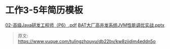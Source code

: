 # 工作3-5年简历模板

[02-高级Java研发工程师（P6）.pdf](https://www.yuque.com/attachments/yuque/0/2023/pdf/34624608/1693816537452-56356409-a248-4dd2-bf34-ee9c9acd5deb.pdf)
[BAT大厂高并发系统JVM性能调优实战.pptx](https://www.yuque.com/attachments/yuque/0/2024/pptx/22811459/1713257926881-477ad0f6-7519-4297-83d2-1b83083637e6.pptx)


> 原文: <https://www.yuque.com/tulingzhouyu/db22bv/kw8ziidim4eddn5o>